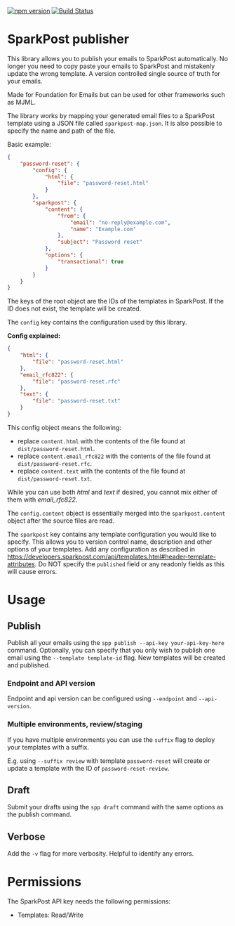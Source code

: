 [![npm version](https://img.shields.io/npm/v/sparkpost-publisher.svg?logo=npm&style=for-the-badge)](https://www.npmjs.com/package/sparkpost-publisher)
[![Build Status](https://img.shields.io/travis/com/MatthiasKunnen/sparkpost-publisher/master.svg?logo=travis&style=for-the-badge)
](https://travis-ci.com/MatthiasKunnen/sparkpost-publisher)

# SparkPost publisher
This library allows you to publish your emails to SparkPost automatically. No
longer you need to copy paste your emails to SparkPost and mistakenly update the
wrong template. A version controlled single source of truth for your emails.

Made for Foundation for Emails but can be used for other frameworks such as
MJML.

The library works by mapping your generated email files to a SparkPost template
using a JSON file called `sparkpost-map.json`. It is also possible to specify
the name and path of the file.

Basic example:
```json
{
    "password-reset": {
        "config": {
            "html": {
                "file": "password-reset.html"
            }
        },
        "sparkpost": {
            "content": {
                "from": {
                    "email": "no-reply@example.com",
                    "name": "Example.com"
                },
                "subject": "Password reset"
            },
            "options": {
                "transactional": true
            }
        }
    }
}
```

The keys of the root object are the IDs of the templates in SparkPost. If the ID
does not exist, the template will be created.

The `config` key contains the configuration used by this library.

**Config explained:**  
```json
{
    "html": {
        "file": "password-reset.html"
    },
    "email_rfc822": {
        "file": "password-reset.rfc"
    },
    "text": {
        "file": "password-reset.txt"
    }
}
```

This config object means the following:
- replace `content.html` with the contents of the file found at
`dist/password-reset.html`.
- replace `content.email_rfc822` with the contents of the file found at
`dist/password-reset.rfc`.
- replace `content.text` with the contents of the file found at
`dist/password-reset.txt`.

While you can use both _html_ and _text_ if desired, you cannot mix either of
them with _email_rfc822_.

The `config.content` object is essentially merged into the `sparkpost.content`
object after the source files are read.

The `sparkpost` key contains any template configuration you would like to
specify. This allows you to version control name, description and other options
of your templates. Add any configuration as described in
https://developers.sparkpost.com/api/templates.html#header-template-attributes.
Do NOT specify the `published` field or any readonly fields as this will cause
errors.  

# Usage

## Publish
Publish all your emails using the
`spp publish --api-key your-api-key-here`
command. Optionally, you can specify that you only wish to publish one email
using the `--template template-id` flag. New templates will be created and
published.

### Endpoint and API version
Endpoint and api version can be configured using `--endpoint` and `--api-version`.

### Multiple environments, review/staging
If you have multiple environments you can use the `suffix` flag to deploy your
templates with a suffix.

E.g. using `--suffix review` with template `password-reset` will create or
update a template with the ID of `password-reset-review`.

## Draft
Submit your drafts using the 
`spp draft` command with the same options as the
publish command.

## Verbose
Add the `-v` flag for more verbosity. Helpful to identify any errors.

# Permissions
The SparkPost API key needs the following permissions:

* Templates: Read/Write

